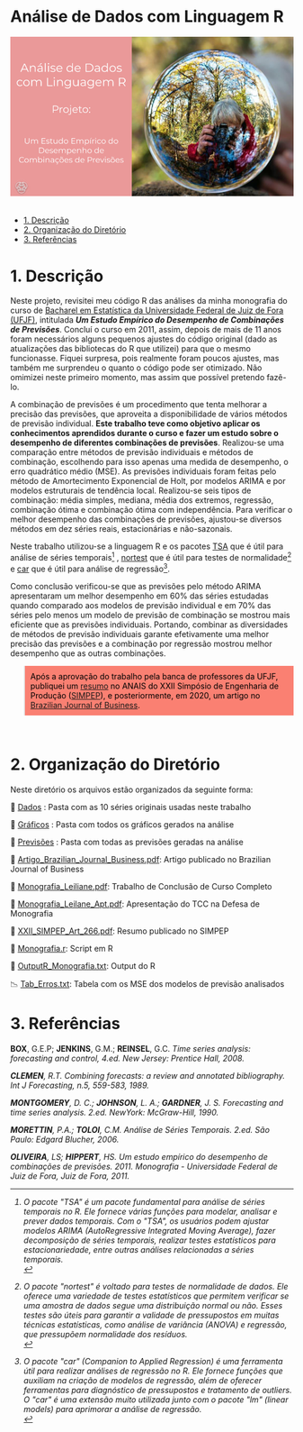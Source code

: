 # Análise de Dados com Linguagem R

<div align="center">
  <img src="header_tcc.png" alt="header" >
</div>
<br/>

-   [1. Descrição](#1-descrição)
-   [2. Organização do Diretório](#2-organização-do-diretório)
-   [3. Referências](#3-referências)

# 1. Descrição

Neste projeto, revisitei meu código R das análises da minha monografia do curso de [Bacharel em Estatística da Universidade Federal de Juiz de Fora (UFJF)](https://www.ufjf.br/cursoestatistica/), intitulada <i>**Um Estudo Empı́rico do Desempenho de Combinações de Previsões**</i>. Concluí o curso em 2011, assim, depois de mais de 11 anos foram necessários alguns pequenos ajustes do código original (dado as atualizações das bibliotecas do R que utilizei) para que o mesmo funcionasse. Fiquei surpresa, pois realmente foram poucos ajustes, mas também me surprendeu o quanto o código pode ser otimizado. Não omimizei neste primeiro momento, mas assim que possível pretendo fazê-lo.

A combinação de previsões é um procedimento que tenta melhorar a precisão das previsões, que aproveita a disponibilidade de vários métodos de previsão individual. **Este trabalho teve como objetivo aplicar os conhecimentos aprendidos durante o curso e fazer um estudo sobre o desempenho de diferentes combinações de previsões**. Realizou-se uma comparação entre métodos de previsão individuais e métodos de combinação, escolhendo para isso apenas uma medida de desempenho, o erro quadrático médio (MSE). As previsões individuais foram feitas pelo método de Amortecimento Exponencial de Holt, por modelos ARIMA e por modelos estruturais de tendência local. Realizou-se seis tipos de combinação: média simples, mediana, média dos extremos, regressão, combinação ótima e combinação ótima com independência. Para verificar o melhor desempenho das combinações de previsões, ajustou-se diversos métodos em dez séries reais, estacionárias e não-sazonais.

Neste trabalho utilizou-se a linguagem R e os pacotes [TSA](https://cran.r-project.org/web/packages/TSA/index.html) que é útil para análise de séries temporais[^1] , [nortest](https://cran.r-project.org/web/packages/nortest/index.html) que é útil para testes de normalidade[^2] e [car](https://cran.r-project.org/web/packages/car/index.html) que é útil para análise de regressão[^3].

Como conclusão verificou-se que as previsões pelo método ARIMA apresentaram um melhor desempenho em 60% das séries estudadas quando comparado aos modelos de previsão individual e em 70% das séries pelo menos um modelo de previsão de combinação se mostrou mais eficiente que as previsões individuais. Portando, combinar as diversidades de métodos de previsão individuais garante efetivamente uma melhor precisão das previsões e a combinação por regressão mostrou melhor desempenho que as outras combinações.

<blockquote style="background-color: salmon; padding: 10px; color: black;">
Após a aprovação do trabalho pela banca de professores da UFJF, publiquei um <a href="https://simpep.feb.unesp.br/abrir_arquivo_pdf.php?tipo=artigo&evento=10&art=266&cad=22556&opcao=com_id">resumo</a> no ANAIS do XXII Simpósio de Engenharia de Produção (<a href="https://simpep.feb.unesp.br/index.php">SIMPEP</a>), e posteriormente, em 2020, um artigo no <a href="https://www.brazilianjournals.com/index.php/BJB/article/view/13472">Brazilian Journal of Business</a>.
</blockquote><br/>

[^1]: O pacote "TSA" é um pacote fundamental para análise de séries temporais no R. Ele fornece várias funções para modelar, analisar e prever dados temporais. Com o "TSA", os usuários podem ajustar modelos ARIMA (AutoRegressive Integrated Moving Average), fazer decomposição de séries temporais, realizar testes estatísticos para estacionariedade, entre outras análises relacionadas a séries temporais.<br/>
[^2]: O pacote "nortest" é voltado para testes de normalidade de dados. Ele oferece uma variedade de testes estatísticos que permitem verificar se uma amostra de dados segue uma distribuição normal ou não. Esses testes são úteis para garantir a validade de pressupostos em muitas técnicas estatísticas, como análise de variância (ANOVA) e regressão, que pressupõem normalidade dos resíduos.<br/>
[^3]: O pacote "car" (Companion to Applied Regression) é uma ferramenta útil para realizar análises de regressão no R. Ele fornece funções que auxiliam na criação de modelos de regressão, além de oferecer ferramentas para diagnóstico de pressupostos e tratamento de outliers. O "car" é uma extensão muito utilizada junto com o pacote "lm" (linear models) para aprimorar a análise de regressão.<br/>

# 2. Organização do Diretório

Neste diretório os arquivos estão organizados da seguinte forma:

:file_folder: [Dados](https://github.com/Leiliane-Oliveira/Analise-de-Dados-com-Linguagem-R/tree/main/Series_Temporais/TCC_Graduacao/Dados) : Pasta com as 10 séries originais usadas neste trabalho

:file_folder: [Gráficos](https://github.com/Leiliane-Oliveira/Analise-de-Dados-com-Linguagem-R/tree/main/Series_Temporais/TCC_Graduacao/Graficos) : Pasta com todos os gráficos gerados na análise

:file_folder: [Previsões](https://github.com/Leiliane-Oliveira/Analise-de-Dados-com-Linguagem-R/tree/main/Series_Temporais/TCC_Graduacao/Previsoes) : Pasta com todas as previsões geradas na análise

:page_facing_up: [Artigo_Brazilian_Journal_Business.pdf](https://github.com/Leiliane-Oliveira/Analise-de-Dados-com-Linguagem-R/blob/main/Series_Temporais/TCC_Graduacao/Artigo_Brazilian_Journal_Business.pdf): Artigo publicado no Brazilian Journal of Business

:page_facing_up: [Monografia_Leiliane.pdf](https://github.com/Leiliane-Oliveira/Analise-de-Dados-com-Linguagem-R/blob/main/Series_Temporais/TCC_Graduacao/Monografia_Leiliane.pdf): Trabalho de Conclusão de Curso Completo

:page_facing_up: [Monografia_Leilane_Apt.pdf](https://github.com/Leiliane-Oliveira/Analise-de-Dados-com-Linguagem-R/blob/main/Series_Temporais/TCC_Graduacao/Monografia_Leilane_Apt.pdf): Apresentação do TCC na Defesa de Monografia

:page_facing_up: [XXII_SIMPEP_Art_266.pdf](https://github.com/Leiliane-Oliveira/Analise-de-Dados-com-Linguagem-R/blob/main/Series_Temporais/TCC_Graduacao/XXII_SIMPEP_Art_266.pdf): Resumo publicado no SIMPEP

:page_facing_up: [Monografia.r](https://github.com/Leiliane-Oliveira/Analise-de-Dados-com-Linguagem-R/blob/main/Series_Temporais/TCC_Graduacao/Monografia.r): Script em R

:page_facing_up: [OutputR_Monografia.txt](https://github.com/Leiliane-Oliveira/Analise-de-Dados-com-Linguagem-R/blob/main/Series_Temporais/TCC_Graduacao/OutputR_Monografia.txt): Output do R

:chart_with_downwards_trend: [Tab_Erros.txt](https://github.com/Leiliane-Oliveira/Analise-de-Dados-com-Linguagem-R/blob/main/Series_Temporais/TCC_Graduacao/Tab_Erros.txt): Tabela com os MSE dos modelos de previsão analisados

# 3. Referências

**BOX**, G.E.P; **JENKINS**, G.M.; **REINSEL**, G.C. <i>Time series analysis: forecasting and control<i/>, 4.ed. New Jersey: Prentice Hall, 2008.

**CLEMEN**, R.T. <i>Combining forecasts: a review and annotated bibliography<i/>. Int J Forecasting, n.5, 559-583, 1989.

**MONTGOMERY**, D. C.; **JOHNSON**, L. A.; **GARDNER**, J. S. <i>Forecasting and time series analysis</i>. 2.ed. NewYork: McGraw-Hill, 1990.

**MORETTIN**, P.A.; **TOLOI**, C.M. <i>Análise de Séries Temporais</i>. 2.ed. São Paulo: Edgard Blucher, 2006.

**OLIVEIRA**, LS; **HIPPERT**, HS.<i> Um estudo empírico do desempenho de combinações de previsões<i/>. 2011. Monografia - Universidade Federal de Juiz de Fora, Juiz de Fora, 2011.
